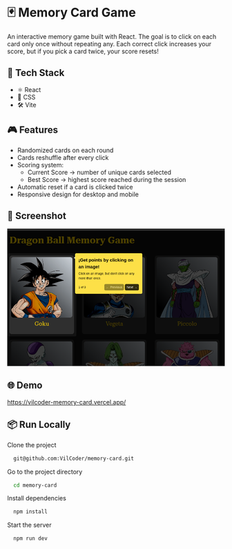 
# 🃏 Memory Card Game

An interactive memory game built with React.
The goal is to click on each card only once without repeating any.
Each correct click increases your score, but if you pick a card twice, your score resets!



## 🚀 Tech Stack

- ⚛️ React
- 🎨 CSS
- 🛠️ Vite



## 🎮 Features

- Randomized cards on each round
- Cards reshuffle after every click
- Scoring system:
  - Current Score → number of unique cards selected
  - Best Score → highest score reached during  the session
- Automatic reset if a card is clicked twice
- Responsive design for desktop and mobile


## 📸 Screenshot

![App Screenshot](public/app-preview.png)


## 🌐 Demo

https://vilcoder-memory-card.vercel.app/


## 📦 Run Locally

Clone the project

```bash
  git@github.com:VilCoder/memory-card.git
```

Go to the project directory

```bash
  cd memory-card
```

Install dependencies

```bash
  npm install
```

Start the server

```bash
  npm run dev
```

